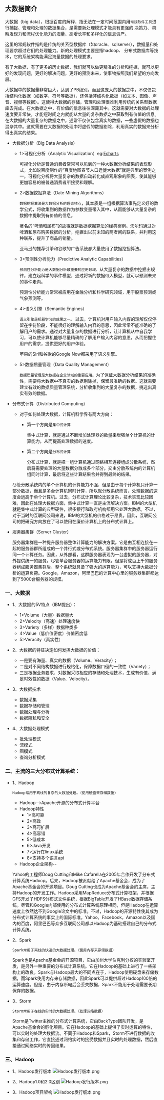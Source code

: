 ## 大数据简介

大数据（big data），根据百度的解释，指无法在一定时间范围内用`常规软件工具`进行捕捉、管理和处理的数据集合，是需要新处理模式才能具有更强的 决策力、洞察发现力和流程优化能力的海量、高增长率和多样化的信息资产。

这里的常规软件指的是传统的关系型数据库（如oracle、sqlserver），数据量和处理要求超过它们的处理能力。新的处理模式主要是指hadoop、 分布式数据库等技术，它的系统架构能满足海量数据的处理要求。

有了大数据，有了更多的历史数据，我们就可以做更精准的分析和挖掘，就可以更好的发现问题，更好的解决问题，更好的预测未来，使事物按照我们希望的方向发展。

大数据中的数据量非常巨大，达到了PB级别。而且这庞大的数据之中，不仅仅包括结构化数据（如数字、符号等数据），还包括非结构化数据（如文本、图像、声音、视频等数据）。这使得大数据的存储，管理和处理很难利用传统的关系型数据库去完成。在大数据之中，有价值的信息往往深藏其中。这就需要对大数据的处理速度要非常快，才能短时间之内就能从大量的复杂数据之中获取到有价值的信息。在大数据的大量复杂的数据之中，通常不仅仅包含真实的数据，一些虚假的数据也混杂其中。这就需要在大数据的处理中将虚假的数据剔除，利用真实的数据来分析得出真实的结果。

* 大数据分析（Big Data Analysis）
    * 1>可视化分析（Analytic Visualization）eg:[Echarts](http://echarts.baidu.com/index.html)

      可视化分析是普通消费者常常可以见到的一种大数据分析结果的表现形式，比如说百度制作的“百度地图春节人口迁徙大数据”就是典型的案例之一。可视化分析将大量复杂的数据自动转化成直观形象的图表，使其能够更加容易的被普通消费者所接受和理解。

    * 2>数据挖掘算法（Date Mining Algorithms）

      `数据挖掘算法是大数据分析的理论核心`，其本质是一组根据算法事先定义好的数学公式，将收集到的数据作为参数变量带入其中，从而能够从大量复杂的数据中提取到有价值的信息。

      著名的“啤酒和尿布”的故事就是数据挖掘算法的经典案例。沃尔玛通过对啤酒和尿布购买数据的分析，挖掘出以前未知的两者间的联系，并利用这种联系，提升了商品的销量。

      亚马逊的推荐引擎和谷歌的广告系统都大量使用了数据挖掘算法。

    * 3>预测性分析能力（Predictive Analytic Capabilities）

      `预测性分析能力是大数据分析最重要的应用领域。`从大量复杂的数据中挖掘出规律，建立起科学的事件模型，通过将新的数据带入模型，就可以预测未来的事件走向。

      预测性分析能力常常被应用在金融分析和科学研究领域，用于股票预测或气象预测等。

    * 4>语义引擎（Semantic Engines）

      `语义引擎是机器学习的成果之一。`
      过去，计算机对用户输入内容的理解仅仅停留在字符阶段，不能很好的理解输入内容的意思，因此常常不能准确的了解用户的需求。通过对大量复杂的数据进行分析，让计算机从中自我学习，可以使计算机能够尽量精确的了解用户输入内容的意思，从而把握住用户的需求，提供更好的用户体验。

      苹果的Siri和谷歌的Google Now都采用了语义引擎。

    * 5>数据质量管理（Data Quality Management）

      `数据质量管理是大数据在企业领域的重要应用。`为了保证大数据分析结果的准确性，需要将大数据中不真实的数据剔除掉，保留最准确的数据。这就需要建立有效的数据质量管理系统，分析收集到的大量复杂的数据，挑选出真实有效的数据。

* 分布式计算（Distributed Computing）
    * 对于如何处理大数据，计算机科学界有两大方向：
        * 第一个方向是`集中式计算`

          集中式计算，就是通过不断增加处理器的数量来增强单个计算机的计算能力，从而提高处理数据的速度。

        * 第二个方向是`分布式计算`

          分布式计算，就是把一组计算机通过网络相互连接组成分散系统，然后将需要处理的大量数据分散成多个部分，交由分散系统内的计算机组同时计算，最后将这些计算结果合并得到最终的结果。

  尽管分散系统内的单个计算机的计算能力不强，但是由于每个计算机只计算一部分数据，而且是多台计算机同时计算，所以就分散系统而言，处理数据的速度会远高于单个计算机。过去，分布式计算理论比较复杂，技术实现比较困难，因此在处理大数据方面，集中式计算一直是主流解决方案。IBM的大型机就是集中式计算的典型硬件，很多银行和政府机构都用它处理大数据。不过，对于当时的互联网公司来说，IBM的大型机的价格过于昂贵。因此，互联网公司的把研究方向放在了可以使用在廉价计算机上的分布式计算上。


* 服务器集群（Server Cluster）

  服务器集群是一种提升服务器整体计算能力的解决方案。它是由互相连接在一起的服务器群所组成的一个并行式或分布式系统。服务器集群中的服务器运行同一个计算任务。因此，从外部看，这群服务器表现为一台虚拟的服务器，对外提供统一的服务。尽管单台服务器的运算能力有限，但是将成百上千的服务器组成服务器集群后，整个系统就具备了强大的运算能力，可以支持大数据分析的运算负荷。Google，Amazon，阿里巴巴的计算中心里的服务器集群都达到了5000台服务器的规模。

### 一、大数据

* 1、大数据的5V特点（IBM提出）：
    * 1>Volume（大量）数据量大
    * 2>Velocity（高速）处理速度快
    * 3>Variety（多样）数据种类多
    * 4>Value（低价值密度）价值密度低
    * 5>Veracity（真实性）

* 2、大数据的特征决定如何发挥大数据的价值：
    * 一是要有海量、真实的数据（Volume、Veracity）；
    * 二是对不同结构数据进行规格化，保障数据口径的一致性（Variety）；
    * 三是根据业务要求，对数据采取相应的存储和处理技术，生成有价值、满足时效性的数据（Value、Velocity）。
* 3、大数据技术
    * 数据采集
    * 数据存储和管理
    * 数据处理与分析
    * 数据隐私和安全
* 4、大数据处理模式
    * 批处理模式
    * 流模式
    * 图模式
    * 查询分析模式

### 二、主流的三大分布式计算系统：

* 1、Hadoop

      Hadoop常用于离线的复杂的大数据处理。（使用硬盘来存储数据）

    * Hadoop-->Apache开源的分布式计算平台
    * Hadoop特性
        * 1>高可靠
        * 2>高效
        * 3>高可扩展
        * 4>高容错
        * 5>低成本
        * 6>Java开发
        * 7>运行在linux系统
        * 8>支持多个语言api
    * Hadoop企业架构--

  Yahoo的工程师Doug Cutting和Mike Cafarella在2005年合作开发了分布式计算系统Hadoop。后来，Hadoop被贡献给了Apache基金会，成为了Apache基金会的开源项目。Doug
  Cutting也成为Apache基金会的主席，主持Hadoop的开发工作。Hadoop采用MapReduce分布式计算框架，并根据GFS开发了HDFS分布式文件系统，根据BigTable开发了HBase数据存储系统。尽管和Google内部使用的分布式计算系统原理相同，但是Hadoop在运算速度上依然达不到Google论文中的标准。不过，Hadoop的开源特性使其成为分布式计算系统的事实上的国际标准。Yahoo，Facebook，Amazon以及国内的百度，阿里巴巴等众多互联网公司都以Hadoop为基础搭建自己的分布式计算系统。
* 2、Spark

      Spark常用于离线的快速的大数据处理。（使用内存来存储数据）

  Spark也是Apache基金会的开源项目，它由加州大学伯克利分校的实验室开发，是另外一种重要的分布式计算系统。它在Hadoop的基础上进行了一些架构上的改良。Spark与Hadoop最大的不同点在于，Hadoop使用硬盘来存储数据，而Spark使用内存来存储数据，因此Spark可以提供超过Hadoop100倍的运算速度。但是，由于内存断电后会丢失数据，Spark不能用于处理需要长期保存的数据。

* 3、Storm

      Storm常用于在线的实时的大数据处理。（处理网络数据）

  Storm是Twitter主推的分布式计算系统，它由BackType团队开发，是Apache基金会的孵化项目。它在Hadoop的基础上提供了实时运算的特性，可以实时的处理大数据流。不同于Hadoop和Spark，Storm不进行数据的收集和存储工作，它直接通过网络实时的接受数据并且实时的处理数据，然后直接通过网络实时的传回结果。

### 三、Hadoop

* 1、Hadoop发行版本
  ![Hadoop发行版本.png](../img/Hadoop发行版本.png)

* 2、Hadoop1.0和2.0区别
  ![Hadoop发行版本.png](../img/Hadoop1.0和2.0区别.png)

* 3、Hadoop项目架构
  ![Hadoop发行版本.png](../img/Hadoop项目架构.png)
